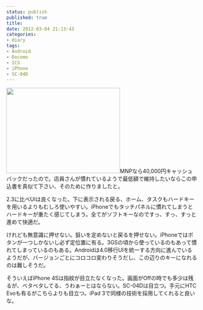 ```yaml
---
status: publish
published: true
title: 
date: 2012-03-04 21:13:43
categories:
- diary
tags:
- Android
- Docomo
- ICS
- iPhone
- SC-04D
---
```

<a href="http://www.i4d.jp/blog/2012/03/sc-04d/2012-03-03-19-53-05/" rel="attachment wp-att-755"><img class="aligncenter size-medium wp-image-755" title="2012-03-03 19.53.05" src="http://www.i4d.jp/blog/wp-content/uploads/2012/03/2012-03-03-19.53.05-300x225.jpg" alt="" width="300" height="225" /></a>MNPなら40,000円キャッシュバックだったので。店員さんが慣れているようで最低額で維持したいならこの申込書を真似て下さい、そのために作りましたと。

2.3に比べUIは良くなった。下に表示される戻る、ホーム、タスクもハードキーを用いるよりもむしろ使いやすい。iPhoneでもタッチパネルに慣れてしまうとハードキーが重たく感じてしまう。全てがソフトキーなのですっ、すっ、すっと進めて快適だ。

けれども無意識に押せない。狙いを定めないと戻るを押せない。iPhoneではボタンが一つしかないし必ず定位置に有る。3GSの頃から使っているのもあって慣れてしまっているのもある。Androidは4.0移行UIを統一する方向に進んでいるようだが、バージョンごとにコロコロ変わりそうだし、この辺りのキーになれるのは難しそうだ。

そういえばiPhone 4Sは指紋が目立たなくなった。画面がOffの時でも多少は残るが、ベタベタしてる、うわぁーとはならない。SC-04Dは目立つ。手元にHTC Evoも有るがこちらよりも目立つ。iPad 3で同様の技術を採用してくれると良いな。

&nbsp;
